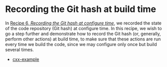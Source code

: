 # Recording the Git hash at build time

In [Recipe 6, *Recording the Git hash at configure time*](../recipe-06),
we recorded the state of the code repository
(Git hash) at configure time. In this recipe, we wish to go a step further and
demonstrate how to record the Git hash (or, generally, perform other actions)
at build time, to make sure that these actions are run every time we build the
code, since we may configure only once but build several times.


- [cxx-example](cxx-example/)
